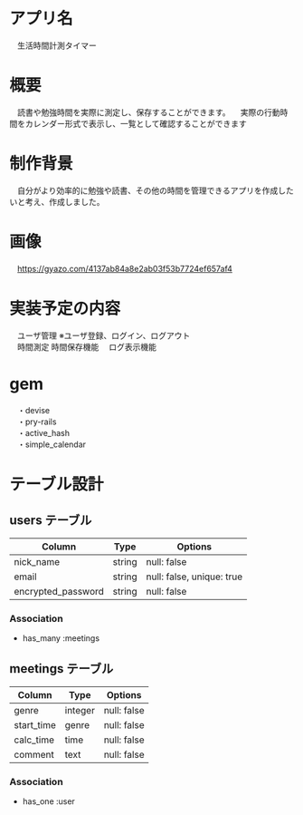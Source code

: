 # アプリ名	
　生活時間計測タイマー

# 概要
　読書や勉強時間を実際に測定し、保存することができます。 
　実際の行動時間をカレンダー形式で表示し、一覧として確認することができます
　
# 制作背景
　自分がより効率的に勉強や読書、その他の時間を管理できるアプリを作成したいと考え、作成しました。

# 画像
　https://gyazo.com/4137ab84a8e2ab03f53b7724ef657af4

# 実装予定の内容
　ユーザ管理 ※ユーザ登録、ログイン、ログアウト  
　時間測定 
  時間保存機能
　ログ表示機能  
 
# gem
　・devise  
　・pry-rails  
　・active_hash  
　・simple_calendar  


# テーブル設計

## users テーブル

| Column             | Type    | Options                    |
| ----------         | --------| --------------             |
| nick_name          | string  | null: false                |
| email              | string  | null: false,  unique: true |
| encrypted_password | string  | null: false                |

### Association

- has_many  :meetings

## meetings テーブル

| Column                | Type        | Options         |
| ----------            | --------    | --------------  |
| genre                 | integer     | null: false     |
| start_time            | genre       | null: false     |
| calc_time             | time        | null: false     |
| comment               | text        | null: false     |

### Association

- has_one :user

